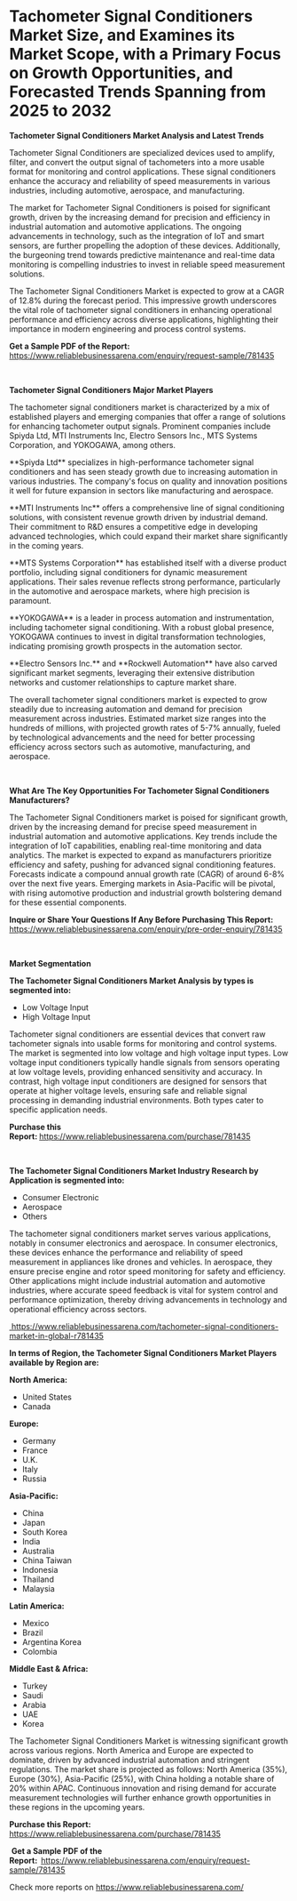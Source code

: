 <p><h1>Tachometer Signal Conditioners Market Size, and Examines its Market Scope, with a Primary Focus on Growth Opportunities, and Forecasted Trends Spanning from 2025 to 2032</h1></p><p><strong>Tachometer Signal Conditioners Market Analysis and Latest Trends</strong></p>
<p><p>Tachometer Signal Conditioners are specialized devices used to amplify, filter, and convert the output signal of tachometers into a more usable format for monitoring and control applications. These signal conditioners enhance the accuracy and reliability of speed measurements in various industries, including automotive, aerospace, and manufacturing. </p><p>The market for Tachometer Signal Conditioners is poised for significant growth, driven by the increasing demand for precision and efficiency in industrial automation and automotive applications. The ongoing advancements in technology, such as the integration of IoT and smart sensors, are further propelling the adoption of these devices. Additionally, the burgeoning trend towards predictive maintenance and real-time data monitoring is compelling industries to invest in reliable speed measurement solutions. </p><p>The Tachometer Signal Conditioners Market is expected to grow at a CAGR of 12.8% during the forecast period. This impressive growth underscores the vital role of tachometer signal conditioners in enhancing operational performance and efficiency across diverse applications, highlighting their importance in modern engineering and process control systems.</p></p>
<p><strong>Get a Sample PDF of the Report:&nbsp;</strong> <a href="https://www.reliablebusinessarena.com/enquiry/request-sample/781435?utm_campaign=2146&utm_medium=2&utm_source=Github&utm_content=ia&utm_term=26032025&utm_id=tachometer-signal-conditioners">https://www.reliablebusinessarena.com/enquiry/request-sample/781435</a></p>
<p>&nbsp;</p>
<p><strong>Tachometer Signal Conditioners Major Market Players</strong></p>
<p><p>The tachometer signal conditioners market is characterized by a mix of established players and emerging companies that offer a range of solutions for enhancing tachometer output signals. Prominent companies include Spiyda Ltd, MTI Instruments Inc, Electro Sensors Inc., MTS Systems Corporation, and YOKOGAWA, among others. </p><p>**Spiyda Ltd** specializes in high-performance tachometer signal conditioners and has seen steady growth due to increasing automation in various industries. The company's focus on quality and innovation positions it well for future expansion in sectors like manufacturing and aerospace.</p><p>**MTI Instruments Inc** offers a comprehensive line of signal conditioning solutions, with consistent revenue growth driven by industrial demand. Their commitment to R&D ensures a competitive edge in developing advanced technologies, which could expand their market share significantly in the coming years.</p><p>**MTS Systems Corporation** has established itself with a diverse product portfolio, including signal conditioners for dynamic measurement applications. Their sales revenue reflects strong performance, particularly in the automotive and aerospace markets, where high precision is paramount.</p><p>**YOKOGAWA** is a leader in process automation and instrumentation, including tachometer signal conditioning. With a robust global presence, YOKOGAWA continues to invest in digital transformation technologies, indicating promising growth prospects in the automation sector.</p><p>**Electro Sensors Inc.** and **Rockwell Automation** have also carved significant market segments, leveraging their extensive distribution networks and customer relationships to capture market share.</p><p>The overall tachometer signal conditioners market is expected to grow steadily due to increasing automation and demand for precision measurement across industries. Estimated market size ranges into the hundreds of millions, with projected growth rates of 5-7% annually, fueled by technological advancements and the need for better processing efficiency across sectors such as automotive, manufacturing, and aerospace.</p></p>
<p>&nbsp;</p>
<p><strong>What Are The Key Opportunities For Tachometer Signal Conditioners Manufacturers?</strong></p>
<p><p>The Tachometer Signal Conditioners market is poised for significant growth, driven by the increasing demand for precise speed measurement in industrial automation and automotive applications. Key trends include the integration of IoT capabilities, enabling real-time monitoring and data analytics. The market is expected to expand as manufacturers prioritize efficiency and safety, pushing for advanced signal conditioning features. Forecasts indicate a compound annual growth rate (CAGR) of around 6-8% over the next five years. Emerging markets in Asia-Pacific will be pivotal, with rising automotive production and industrial growth bolstering demand for these essential components.</p></p>
<p><strong>Inquire or Share Your Questions If Any Before Purchasing This Report:</strong> <a href="https://www.reliablebusinessarena.com/enquiry/pre-order-enquiry/781435?utm_campaign=2146&utm_medium=2&utm_source=Github&utm_content=ia&utm_term=26032025&utm_id=tachometer-signal-conditioners">https://www.reliablebusinessarena.com/enquiry/pre-order-enquiry/781435</a></p>
<p>&nbsp;</p>
<p><strong>Market Segmentation</strong></p>
<p><strong>The Tachometer Signal Conditioners Market Analysis by types is segmented into:</strong></p>
<p><ul><li>Low Voltage Input</li><li>High Voltage Input</li></ul></p>
<p><p>Tachometer signal conditioners are essential devices that convert raw tachometer signals into usable forms for monitoring and control systems. The market is segmented into low voltage and high voltage input types. Low voltage input conditioners typically handle signals from sensors operating at low voltage levels, providing enhanced sensitivity and accuracy. In contrast, high voltage input conditioners are designed for sensors that operate at higher voltage levels, ensuring safe and reliable signal processing in demanding industrial environments. Both types cater to specific application needs.</p></p>
<p><strong>Purchase this Report:&nbsp;</strong><a href="https://www.reliablebusinessarena.com/purchase/781435?utm_campaign=2146&utm_medium=2&utm_source=Github&utm_content=ia&utm_term=26032025&utm_id=tachometer-signal-conditioners">https://www.reliablebusinessarena.com/purchase/781435</a></p>
<p>&nbsp;</p>
<p><strong>The Tachometer Signal Conditioners Market Industry Research by Application is segmented into:</strong></p>
<p><ul><li>Consumer Electronic</li><li>Aerospace</li><li>Others</li></ul></p>
<p><p>The tachometer signal conditioners market serves various applications, notably in consumer electronics and aerospace. In consumer electronics, these devices enhance the performance and reliability of speed measurement in appliances like drones and vehicles. In aerospace, they ensure precise engine and rotor speed monitoring for safety and efficiency. Other applications might include industrial automation and automotive industries, where accurate speed feedback is vital for system control and performance optimization, thereby driving advancements in technology and operational efficiency across sectors.</p></p>
<p><a href="https://www.reliablebusinessarena.com/tachometer-signal-conditioners-market-in-global-r781435?utm_campaign=2146&utm_medium=2&utm_source=Github&utm_content=ia&utm_term=26032025&utm_id=tachometer-signal-conditioners">&nbsp;https://www.reliablebusinessarena.com/tachometer-signal-conditioners-market-in-global-r781435</a></p>
<p><strong>In terms of Region, the Tachometer Signal Conditioners Market Players available by Region are:</strong></p>
<p>
    <p> <strong> North America: </strong>
        <ul>
            <li>United States</li>
            <li>Canada</li>
        </ul>
        </p> 
    <p> <strong> Europe: </strong>
        <ul>
            <li>Germany</li>
            <li>France</li>
            <li>U.K.</li>
            <li>Italy</li>
            <li>Russia</li>
        </ul>
        </p> 
    <p> <strong> Asia-Pacific: </strong>
        <ul>
            <li>China</li>
            <li>Japan</li>
            <li>South Korea</li>
            <li>India</li>
            <li>Australia</li>
            <li>China Taiwan</li>
            <li>Indonesia</li>
            <li>Thailand</li>
            <li>Malaysia</li>
        </ul>
        </p> 
    <p> <strong> Latin America: </strong>
        <ul>
            <li>Mexico</li>
            <li>Brazil</li>
            <li>Argentina Korea</li>
            <li>Colombia</li>
        </ul>
        </p> 
    <p> <strong> Middle East & Africa: </strong>
        <ul>
            <li>Turkey</li>
            <li>Saudi</li>
            <li>Arabia</li>
            <li>UAE</li>
            <li>Korea</li>
        </ul>
    </p>
    </p>
<p><p>The Tachometer Signal Conditioners Market is witnessing significant growth across various regions. North America and Europe are expected to dominate, driven by advanced industrial automation and stringent regulations. The market share is projected as follows: North America (35%), Europe (30%), Asia-Pacific (25%), with China holding a notable share of 20% within APAC. Continuous innovation and rising demand for accurate measurement technologies will further enhance growth opportunities in these regions in the upcoming years.</p></p>
<p><strong>Purchase this Report: </strong><a href="https://www.reliablebusinessarena.com/purchase/781435?utm_campaign=2146&utm_medium=2&utm_source=Github&utm_content=ia&utm_term=26032025&utm_id=tachometer-signal-conditioners">https://www.reliablebusinessarena.com/purchase/781435</a></p>
<p>&nbsp;<strong>Get a Sample PDF of the Report:&nbsp;&nbsp;</strong><a href="https://www.reliablebusinessarena.com/enquiry/request-sample/781435?utm_campaign=2146&utm_medium=2&utm_source=Github&utm_content=ia&utm_term=26032025&utm_id=tachometer-signal-conditioners">https://www.reliablebusinessarena.com/enquiry/request-sample/781435</a></p>
<p><strong></strong></p>
<p>Check more reports on <a href="https://www.reliablebusinessarena.com/?utm_campaign=2146&utm_medium=2&utm_source=Github&utm_content=ia&utm_term=26032025&utm_id=tachometer-signal-conditioners">https://www.reliablebusinessarena.com/</a></p>
